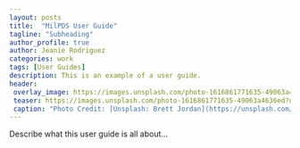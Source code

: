 ```yaml
---
layout: posts
title:  "MilPDS User Guide"
tagline: "Subheading"
author_profile: true
author: Jeanie Rodriguez 
categories: work
tags: [User Guides]
description: This is an example of a user guide.
header:
 overlay_image: https://images.unsplash.com/photo-1616861771635-49063a4636ed?q=80&w=3174&auto=format&fit=crop&ixlib=rb-4.0.3&ixid=M3wxMjA3fDB8MHxwaG90by1wYWdlfHx8fGVufDB8fHx8fA%3D%3D
 teaser: https://images.unsplash.com/photo-1616861771635-49063a4636ed?q=80&w=3174&auto=format&fit=crop&ixlib=rb-4.0.3&ixid=M3wxMjA3fDB8MHxwaG90by1wYWdlfHx8fGVufDB8fHx8fA%3D%3D
 caption: "Photo Credit: [Unsplash: Brett Jordan](https://unsplash.com/@brett_jordan)"
---
```

Describe what this user guide is all about...